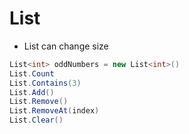 # List  

- List can change size  

```c#
List<int> oddNumbers = new List<int>()  
List.Count  
List.Contains(3)  
List.Add()  
List.Remove()  
List.RemoveAt(index)  
List.Clear()  
```  